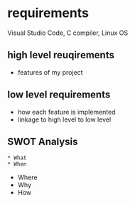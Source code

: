 # requirements 
Visual Studio Code, C compiler, Linux OS

## high level reuqirements
 * features of my project

 ## low level requirements
   * how each feature is implemented
   * linkage to high level to low level 
 ## SWOT Analysis 
    * What 
    * When 
   * Where 
   *   Why
 *  How 
    
          
   
